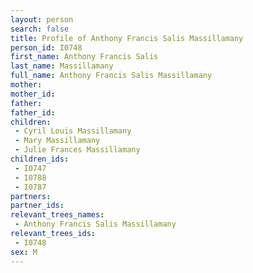 ```yaml
---
layout: person
search: false
title: Profile of Anthony Francis Salis Massillamany
person_id: I0748
first_name: Anthony Francis Salis
last_name: Massillamany
full_name: Anthony Francis Salis Massillamany
mother: 
mother_id: 
father: 
father_id: 
children:
 - Cyril Louis Massillamany
 - Mary Massillamany
 - Julie Frances Massillamany
children_ids:
 - I0747
 - I0788
 - I0787
partners:
partner_ids:
relevant_trees_names:
 - Anthony Francis Salis Massillamany
relevant_trees_ids:
 - I0748
sex: M
---
```


